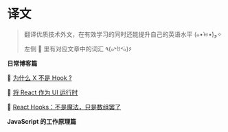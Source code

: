 # 译文

> 翻译优质技术外文，在有效学习的同时还能提升自己的英语水平  (๑•̀ㅂ•́)و✧
>
> 左侧 :book: 里有对应文章中的词汇  ٩(๑˃́ꇴ˂̀๑)۶

**日常博客篇**

:book:  [为什么 X 不是 Hook ?](./why-isnt-x-a-hook/index.md)

:book:  [将 React 作为 UI 运行时](./react-as-a-ui-runtime/index.md)

:book:  [React Hooks：不是魔法，只是数组罢了](./react-hooks-not-magic-just-arrays/index.md)

**JavaScript 的工作原理篇**

